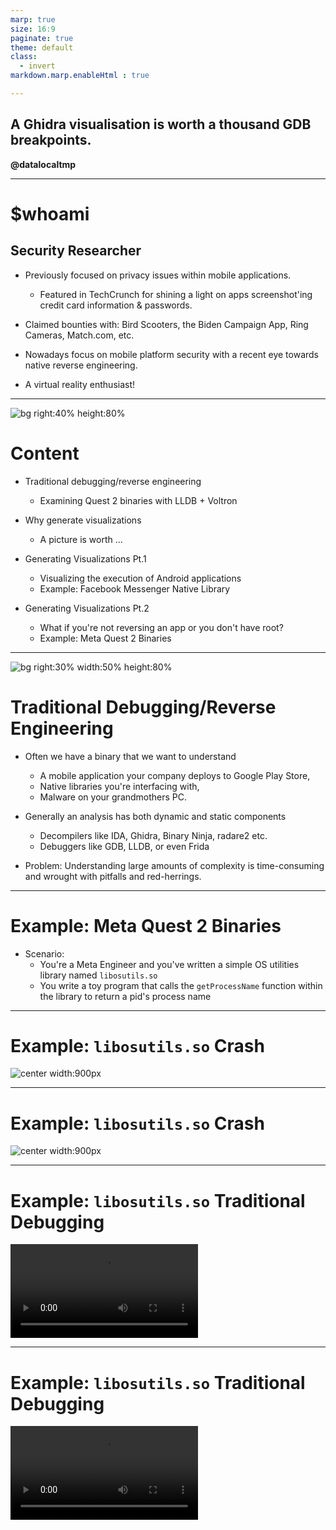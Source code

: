 ```yaml
---
marp: true
size: 16:9
paginate: true
theme: default
class:
  - invert
markdown.marp.enableHtml : true

---
```


<!-- 
Notes: 
  * Hi everyone! 

  * Name is datalocaltmp or datalocal"temp".

  * In today's talk titled "A Ghidra Visualization is worth a thousand GDB Breakpoints" I'll be describing how I've gone about generating visualizations of executed code in my binaries to assist in my reverse engineering and debugging tasks.

  * Thanks to BSides Montreal for the space and all the hard work they've done gathering everyone!

  * Also after this presentation I'll be tweeting out a link to my slide-deck so if you're interested in any of the links here; you can grab them there.
-->

<style>
section { 
    font-size: 20px; 
}
img[alt~="center"] {
  display: block;
  margin: 0 auto;
}
video::-webkit-media-controls {
  will-change: transform;
}
</style>
<style scoped>section { font-size: 30px; }</style>

## A Ghidra visualisation is worth a thousand GDB breakpoints.

**@datalocaltmp**

---
<!-- footer: 'datalocaltmp | https://datalocaltmp.github.io/ | 2023' -->

<!-- 
Notes: 
  * Independent security researcher focused on mobile
  
  * Previously dedicated to researching privacy within mobile apps and featured in TechCrunch as "theappanalyst"
  
  * Some notable bounty programs I've worked with include Bird Scooters, Biden Campaign App, Ring Cameras, Match.com.
  
  * Nowadays I focus on mobile platform security and in particular reverse engineering the native layer
  
  * Virtual Reality Enthusiast
-->

# $whoami
## Security Researcher
* Previously focused on privacy issues within mobile applications.
  * Featured in TechCrunch for shining a light on apps screenshot'ing credit card information & passwords.

* Claimed bounties with: Bird Scooters, the Biden Campaign App, Ring Cameras, Match.com, etc.

* Nowadays focus on mobile platform security with a recent eye towards native reverse engineering.

* A virtual reality enthusiast!

---

<!-- 
Notes: 
  

  * I'll describe the general problem 

  * We'll go through the current options for visualization generation within Apps

  * We'll then follow up with an extended method for generation visualziations when you're not looking specifically at Applications or do not have root.

-->

![bg right:40% height:80%](./media/browsing.gif)

# Content

* Traditional debugging/reverse engineering 
    * Examining Quest 2 binaries with LLDB + Voltron

* Why generate visualizations
    * A picture is worth ...

* Generating Visualizations Pt.1
    * Visualizing the execution of Android applications
    * Example: Facebook Messenger Native Library

* Generating Visualizations Pt.2
    * What if you're not reversing an app or you don't have root?
    * Example: Meta Quest 2 Binaries

---

<!-- 
Notes: 

    * Often we have a problem

-->
![bg right:30% width:50% height:80%](./media/complexity.png)

# Traditional Debugging/Reverse Engineering

* Often we have a binary that we want to understand
    * A mobile application your company deploys to Google Play Store,
    * Native libraries you're interfacing with,
    * Malware on your grandmothers PC.

* Generally an analysis has both dynamic and static components
    * Decompilers like IDA, Ghidra, Binary Ninja, radare2 etc.
    * Debuggers like GDB, LLDB, or even Frida 

* Problem: Understanding large amounts of complexity is time-consuming and wrought with pitfalls and red-herrings.

---

<!-- 
Notes: 

    * Often we have a problem

-->

# Example: Meta Quest 2 Binaries

* Scenario:
    * You're a Meta Engineer and you've written a simple OS utilities library named `libosutils.so`
    * You write a toy program that calls the `getProcessName` function within the library to return a pid's process name

---

<!-- 
Notes: 

    * Often we have a problem

-->

# Example: `libosutils.so` Crash

![center width:900px](./media/crash.png)

---

<!-- 
Notes: 

    * Often we have a problem

-->

# Example: `libosutils.so` Crash

![center width:900px](./media/crash.png)

---

<!-- 
Notes: 

    * Often we have a problem

-->

# Example: `libosutils.so` Traditional Debugging

<video controls>
    <source src="./media/crash.webm" type="video/webm">
    Browser does not support video tag.
</video>

---

<!-- 
Notes: 

    * Often we have a problem

-->

# Example: `libosutils.so` Traditional Debugging

<video controls>
    <source src="./media/good.webm" type="video/webm">
    Browser does not support video tag.
</video>